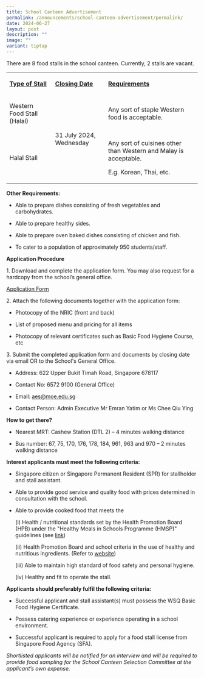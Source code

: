 ```yaml
---
title: School Canteen Advertisement
permalink: /announcements/school-canteen-advertisement/permalink/
date: 2024-06-27
layout: post
description: ""
image: ""
variant: tiptap
---
```

<p>There are 8 food stalls in the school canteen. Currently, 2 stalls are
vacant.</p>
<table style="minWidth: 75px">
<colgroup>
<col>
<col>
<col>
</colgroup>
<tbody>
<tr>
<td rowspan="1" colspan="1">
<p><strong><u>Type of Stall</u></strong>
</p>
</td>
<td rowspan="1" colspan="1">
<p><strong><u>Closing Date</u></strong>
</p>
</td>
<td rowspan="1" colspan="1">
<p><strong><u>Requirements</u></strong>
</p>
</td>
</tr>
<tr>
<td rowspan="1" colspan="1">
<p>Western Food Stall (Halal)</p>
</td>
<td rowspan="2" colspan="1">
<p>31 July 2024, Wednesday</p>
</td>
<td rowspan="1" colspan="1">
<p>Any sort of staple Western food is acceptable.</p>
</td>
</tr>
<tr>
<td rowspan="1" colspan="1">
<p>Halal Stall</p>
</td>
<td rowspan="1" colspan="1">
<p>Any sort of cuisines other than Western and Malay is acceptable.</p>
<p>E.g. Korean, Thai, etc.</p>
</td>
</tr>
</tbody>
</table>
<p><strong>Other Requirements:</strong>
</p>
<ul data-tight="true" class="tight">
<li>
<p>Able to prepare dishes consisting of fresh vegetables and carbohydrates.</p>
</li>
<li>
<p>Able to prepare healthy sides.</p>
</li>
<li>
<p>Able to prepare oven baked dishes consisting of chicken and fish.</p>
</li>
<li>
<p>To cater to a population of approximately 950 students/staff.</p>
</li>
</ul>
<p><strong>Application Procedure</strong>
</p>
<p>1. Download and complete the application form. You may also request for
a hardcopy from the school’s general office.</p>
<p><a href="/files/Canteen_Stall_Application.pdf" rel="noopener noreferrer nofollow" target="_blank">Application Form</a>
</p>
<p>2. Attach the following documents together with the application form:</p>
<ul data-tight="true" class="tight">
<li>
<p>Photocopy of the NRIC (front and back)</p>
</li>
<li>
<p>List of proposed menu and pricing for all items</p>
</li>
<li>
<p>Photocopy of relevant certificates such as Basic Food Hygiene Course,
etc</p>
</li>
</ul>
<p>3. Submit the completed application form and documents by closing date
via email OR to the School's General Office.</p>
<ul data-tight="true" class="tight">
<li>
<p>Address: 622 Upper Bukit Timah Road, Singapore 678117</p>
</li>
<li>
<p>Contact No: 6572 9100 (General Office)</p>
</li>
<li>
<p>Email: <a href="mailto:aes@moe.edu.sg" rel="noopener noreferrer nofollow" target="_blank">aes@moe.edu.sg</a>
</p>
</li>
<li>
<p>Contact Person: Admin Executive Mr Emran Yatim or Ms Chee Qiu Ying</p>
</li>
</ul>
<p><strong>How to get there?</strong>
</p>
<ul data-tight="true" class="tight">
<li>
<p>Nearest MRT: Cashew Station (DTL 2) – 4 minutes walking distance</p>
</li>
<li>
<p>Bus number: 67, 75, 170, 176, 178, 184, 961, 963 and 970 – 2 minutes walking
distance</p>
</li>
</ul>
<p><strong>Interest applicants must meet the following criteria:</strong>
</p>
<ul data-tight="true" class="tight">
<li>
<p>Singapore citizen or Singapore Permanent Resident (SPR) for stallholder
and stall assistant.</p>
</li>
<li>
<p>Able to provide good service and quality food with prices determined in
consultation with the school.</p>
</li>
<li>
<p>Able to provide cooked food that meets the</p>
<p>(i) Health / nutritional standards set by the Health Promotion Board (HPB)
under the "Healthy Meals in Schools Programme (HMSP)" guidelines (see
<a href="https://www.hpb.gov.sg/schools/school-programmes/healthy-meals-in-schools-programme" rel="noopener noreferrer nofollow" target="_blank">link</a>)</p>
<p>(ii) Health Promotion Board and school criteria in the use of healthy
and nutritious ingredients. (Refer to <a href="https://www.sfa.gov.sg/food-retail/safe-food-practices-guidelines/safe-food-practices-guidelines" rel="noopener noreferrer nofollow" target="_blank">website</a>)</p>
<p>(iii) Able to maintain high standard of food safety and personal hygiene.</p>
<p>(iv) Healthy and fit to operate the stall.</p>
</li>
</ul>
<p><strong>Applicants should preferably fulfil the following criteria:</strong>
</p>
<ul data-tight="true" class="tight">
<li>
<p>Successful applicant and stall assistant(s) must possess the WSQ Basic
Food Hygiene Certificate.</p>
</li>
<li>
<p>Possess catering experience or experience operating in a school environment.</p>
</li>
<li>
<p>Successful applicant is required to apply for a food stall license from
Singapore Food Agency (SFA).</p>
</li>
</ul>
<p><em>Shortlisted applicants will be notified for an interview and will be required to provide food sampling for the School Canteen Selection Committee at the applicant’s own expense.</em>
</p>